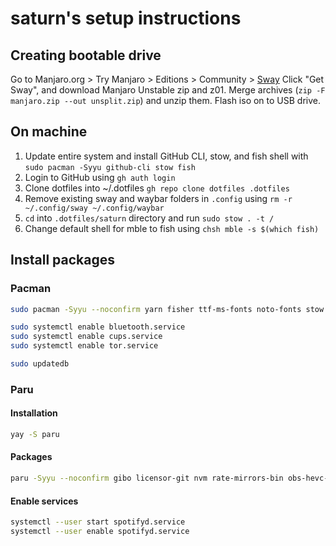 # saturn's setup instructions

## Creating bootable drive

Go to Manjaro.org > Try Manjaro > Editions > Community > [Sway](https://manjaro.org/download/#sway)
Click "Get Sway", and download Manjaro Unstable zip and z01.
Merge archives (`zip -F manjaro.zip --out unsplit.zip`) and unzip them.
Flash iso on to USB drive.

## On machine

  1. Update entire system and install GitHub CLI, stow, and fish shell with `sudo pacman -Syyu github-cli stow fish`
  2. Login to GitHub using `gh auth login`
  3. Clone dotfiles into ~/.dotfiles `gh repo clone dotfiles .dotfiles`
  4. Remove existing sway and waybar folders in `.config` using `rm -r ~/.config/sway ~/.config/waybar`
  5. `cd` into `.dotfiles/saturn` directory and run `sudo stow . -t /`
  6. Change default shell for mble to fish using `chsh mble -s $(which fish)`

## Install packages

### Pacman

```sh
sudo pacman -Syyu --noconfirm yarn fisher ttf-ms-fonts noto-fonts stow gimp cups whois mpv celluloid barrier gimp firefox chromium epiphany tor proxychains-ng neofetch screenfetch exa tree curl wget transmission-cli ueberzug highlight ffmpegthumbnailer elinks ranger plocate coreutils sharutils cpio lzip lzop man-pages man-db dconf dconf-editor dash fish tmux powerline python python-pip nodejs deno hugo wireshark-qt wireshark-cli termshark qbittorrent youtube-dl sway swaylock swayidle rofi wofi foot alacritty wl-clipboard marker neovim code gedit bluez bluez-utils gnome-firmware foot alacritty redshift spotifyd zathura ntfs-3g plocate

sudo systemctl enable bluetooth.service
sudo systemctl enable cups.service
sudo systemctl enable tor.service

sudo updatedb
```

### Paru
#### Installation

```sh
yay -S paru
```

#### Packages

```sh
paru -Syyu --noconfirm gibo licensor-git nvm rate-mirrors-bin obs-hevc-vaapi-git ttf-liberation googler ddgr code-marketplace adwaita-dark megasync-bin nautilus-megasync clipman neovide polymc-bin systemd-cron sublime-text-4 peazip-gtk2-bin atool spotifyd spot-client
```

#### Enable services

```sh
systemctl --user start spotifyd.service
systemctl --user enable spotifyd.service
```
